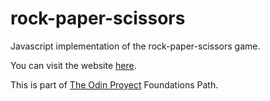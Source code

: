 # rock-paper-scissors

Javascript implementation of the rock-paper-scissors game.

You can visit the website [here](https://nico-or.github.io/rock-paper-scissors/).

This is part of [The Odin Proyect](https://www.theodinproject.com) Foundations Path.
